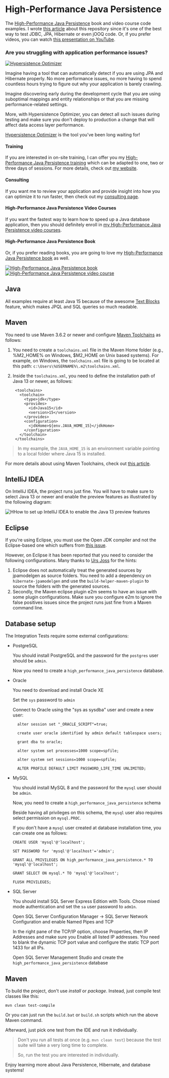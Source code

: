 # High-Performance Java Persistence

The [High-Performance Java Persistence](https://vladmihalcea.com/books/high-performance-java-persistence?utm_source=GitHub&utm_medium=banner&utm_campaign=hpjp) book and video course code examples. I wrote [this article](https://vladmihalcea.com/high-performance-java-persistence-github-repository/) about this repository since it's one of the best way to test JDBC, JPA, Hibernate or even jOOQ code. Or, if you prefer videos, you can watch [this presentation on YouTube](https://www.youtube.com/watch?v=U8MoOe8uMYA).

### Are you struggling with application performance issues?

<a href="https://vladmihalcea.com/hypersistence-optimizer/?utm_source=GitHub&utm_medium=banner&utm_campaign=hpjp">
<img src="https://vladmihalcea.com/wp-content/uploads/2019/03/Hypersistence-Optimizer-300x250.jpg" alt="Hypersistence Optimizer">
</a>

Imagine having a tool that can automatically detect if you are using JPA and Hibernate properly. No more performance issues, no more having to spend countless hours trying to figure out why your application is barely crawling.

Imagine discovering early during the development cycle that you are using suboptimal mappings and entity relationships or that you are missing performance-related settings. 

More, with Hypersistence Optimizer, you can detect all such issues during testing and make sure you don't deploy to production a change that will affect data access layer performance.

[Hypersistence Optimizer](https://vladmihalcea.com/hypersistence-optimizer/?utm_source=GitHub&utm_medium=banner&utm_campaign=hpjp) is the tool you've been long waiting for!

#### Training

If you are interested in on-site training, I can offer you my [High-Performance Java Persistence training](https://vladmihalcea.com/trainings/?utm_source=GitHub&utm_medium=banner&utm_campaign=hpjp)
which can be adapted to one, two or three days of sessions. For more details, check out [my website](https://vladmihalcea.com/trainings/?utm_source=GitHub&utm_medium=banner&utm_campaign=hpjp).

#### Consulting

If you want me to review your application and provide insight into how you can optimize it to run faster, 
then check out my [consulting page](https://vladmihalcea.com/consulting/?utm_source=GitHub&utm_medium=banner&utm_campaign=hpjp).

#### High-Performance Java Persistence Video Courses

If you want the fastest way to learn how to speed up a Java database application, then you should definitely enroll in [my High-Performance Java Persistence video courses](https://vladmihalcea.com/courses/?utm_source=GitHub&utm_medium=banner&utm_campaign=hpjp).

#### High-Performance Java Persistence Book

Or, if you prefer reading books, you are going to love my [High-Performance Java Persistence book](https://vladmihalcea.com/books/high-performance-java-persistence?utm_source=GitHub&utm_medium=banner&utm_campaign=hpjp) as well.

<a href="https://vladmihalcea.com/books/high-performance-java-persistence?utm_source=GitHub&utm_medium=banner&utm_campaign=hpjp">
<img src="https://i0.wp.com/vladmihalcea.com/wp-content/uploads/2018/01/HPJP_h200.jpg" alt="High-Performance Java Persistence book">
</a>

<a href="https://vladmihalcea.com/courses?utm_source=GitHub&utm_medium=banner&utm_campaign=hpjp">
<img src="https://i0.wp.com/vladmihalcea.com/wp-content/uploads/2018/01/HPJP_Video_Vertical_h200.jpg" alt="High-Performance Java Persistence video course">
</a>

## Java

All examples require at least Java 15 because of the awesome [Text Blocks](https://openjdk.java.net/jeps/355) feature, which makes JPQL and SQL queries so much readable.

## Maven

You need to use Maven 3.6.2 or newer and configure [Maven Toolchains](https://maven.apache.org/guides/mini/guide-using-toolchains.html) as follows:

1. You need to create a `toolchains.xml` file in the Maven Home folder (e.g., %M2_HOME% on Windows, $M2_HOME on Unix based systems). For example, on Windows, the `toolchains.xml` file is going to be located at this path: `c:\Users\%USERNAME%\.m2\toolchains.xml`.
2. Inside the `toolchains.xml`, you need to define the installation path of Java 13 or newer, as follows:
  
        <toolchains>
          <toolchain>
            <type>jdk</type>
            <provides>
              <id>Java15</id>
              <version>15</version>
            </provides>
            <configuration>
              <jdkHome>${env.JAVA_HOME_15}</jdkHome>
            </configuration>
          </toolchain>
        </toolchains>

> In my example, the `JAVA_HOME_15` is an environment variable pointing to a local folder where Java 15 is installed.

For more details about using Maven Toolchains, check out [this article](https://vladmihalcea.com/maven-and-java-multi-version-modules/).

## IntelliJ IDEA

On IntelliJ IDEA, the project runs just fine. You will have to make sure to select Java 13 or newer and enable the preview features as illustrated by the following diagram:

<img src="https://vladmihalcea.com/wp-content/uploads/2020/03/IntelliJIDEAEnablePreviewJava.png" alt="HHow to set up IntelliJ IDEA to enable the Java 13 preview features ">

## Eclipse

If you're using Eclipse, you must use the Open JDK compiler and not the Eclipse-based one which suffers from [this issue](https://bugs.eclipse.org/bugs/show_bug.cgi?id=434642).

However, on Eclipse it has been reported that you need to consider the following configurations. Many thanks to [Urs Joss](https://github.com/ursjoss) for the hints:

1. Eclipse does not automatically treat the generated sources by jpamodelgen as source folders. You need to add a dependency on `hibernate-jpamodelgen` and use the `build-helper-maven-plugin` to source the folders with the generated sources.
2. Secondly, the Maven eclipse plugin e2m seems to have an issue with some plugin configurations. Make sure you configure e2m to ignore the false positives issues since the project runs just fine from a Maven command line.

## Database setup

The Integration Tests require some external configurations:

- PostgreSQL

    You should install PostgreSQL and the password for the `postgres` user should be `admin`.

    Now you need to create a `high_performance_java_persistence` database.
    
- Oracle

    You need to download and install Oracle XE

    Set the `sys` password to `admin`

    Connect to Oracle using the "sys as sysdba" user and create a new user:
    
        alter session set "_ORACLE_SCRIPT"=true;

        create user oracle identified by admin default tablespace users;

        grant dba to oracle;

        alter system set processes=1000 scope=spfile;

        alter system set sessions=1000 scope=spfile;
        
        ALTER PROFILE DEFAULT LIMIT PASSWORD_LIFE_TIME UNLIMITED;

- MySQL

    You should install MySQL 8 and the password for the `mysql` user should be `admin`.

    Now, you need to create a `high_performance_java_persistence` schema

    Beside having all privileges on this schema, the `mysql` user also requires select permission on `mysql.PROC`.
    
    If you don't have a `mysql` user created at database installation time, you can create one as follows:
    
    ````
    CREATE USER 'mysql'@'localhost';
    
    SET PASSWORD for 'mysql'@'localhost'='admin';
    
    GRANT ALL PRIVILEGES ON high_performance_java_persistence.* TO 'mysql'@'localhost';
    
    GRANT SELECT ON mysql.* TO 'mysql'@'localhost';
    
    FLUSH PRIVILEGES;
    ````

- SQL Server

    You should install SQL Server Express Edition with Tools. Chose mixed mode authentication and set the `sa` user password to `adm1n`.

    Open SQL Server Configuration Manager -> SQL Server Network Configuration and enable Named Pipes and TCP
    
    In the right pane of the TCP/IP option, choose Properties, then IP Addresses and make sure you Enable all listed IP addresses.
    You need to blank the dynamic TCP port value and configure the static TCP port 1433 for all IPs.
        
    Open SQL Server Management Studio and create the `high_performance_java_persistence` database
    
## Maven

To build the project, don't use *install* or *package*. Instead, just compile test classes like this:

    mvn clean test-compile
    
Or you can just run the `build.bat` or `build.sh` scripts which run the above Maven command.
    
Afterward, just pick one test from the IDE and run it individually.

> Don't you run all tests at once (e.g. `mvn clean test`) because the test suite will take a very long time to complete.
>
> So, run the test you are interested in individually.

Enjoy learning more about Java Persistence, Hibernate, and database systems!
